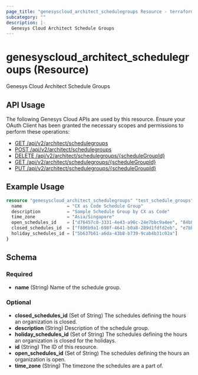 ```yaml
---
page_title: "genesyscloud_architect_schedulegroups Resource - terraform-provider-genesyscloud"
subcategory: ""
description: |-
  Genesys Cloud Architect Schedule Groups
---
```

# genesyscloud_architect_schedulegroups (Resource)

Genesys Cloud Architect Schedule Groups

## API Usage
The following Genesys Cloud APIs are used by this resource. Ensure your OAuth Client has been granted the necessary scopes and permissions to perform these operations:

* [GET /api/v2/architect/schedulegroups](https://developer.genesys.cloud/api/rest/v2/architect/#get-api-v2-architect-schedulegroups)
* [POST /api/v2/architect/schedulegroups](https://developer.genesys.cloud/api/rest/v2/architect/#post-api-v2-architect-schedulegroups)
* [DELETE /api/v2/architect/schedulegroups/{scheduleGroupId}](https://developer.genesys.cloud/api/rest/v2/architect/#delete-api-v2-architect-schedulegroups--scheduleGroupId-)
* [GET /api/v2/architect/schedulegroups/{scheduleGroupId}](https://developer.genesys.cloud/api/rest/v2/architect/#get-api-v2-architect-schedulegroups--scheduleGroupId-)
* [PUT /api/v2/architect/schedulegroups/{scheduleGroupId}](https://developer.genesys.cloud/api/rest/v2/architect/#put-api-v2-architect-schedulegroups--scheduleGroupId-)


## Example Usage

```terraform
resource "genesyscloud_architect_schedulegroups" "test_schedule_groups" {
  name                 = "CX as Code Schedule Group"
  description          = "Sample Schedule Group by CX as Code"
  time_zone            = "Asia/Singapore"
  open_schedules_id    = ["d76457c0-3331-4e43-a96c-24e7bbc9a4ee", "84b8d87b-fdc0-4e01-97b1-482578866d2f"]
  closed_schedules_id  = ["f806b9a1-698f-4641-b0a8-289d1fdfd2eb", "e7bbdbf6-686d-4363-aca4-fb0e913667d3"]
  holiday_schedules_id = ["5b637b61-a6da-43b8-b739-9cab4b31c02a"]
}
```

<!-- schema generated by tfplugindocs -->
## Schema

### Required

- **name** (String) Name of the schedule group.

### Optional

- **closed_schedules_id** (Set of String) The schedules defining the hours an organization is closed.
- **description** (String) Description of the schedule group.
- **holiday_schedules_id** (Set of String) The schedules defining the hours an organization is closed for the holidays.
- **id** (String) The ID of this resource.
- **open_schedules_id** (Set of String) The schedules defining the hours an organization is open.
- **time_zone** (String) The timezone the schedules are a part of.

